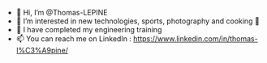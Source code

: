- 👋 Hi, I’m @Thomas-LEPINE
- 👀 I’m interested in new technologies, sports, photography and cooking 🍪
- 🌱 I have completed my engineering training
- 📫 You can reach me on LinkedIn : https://www.linkedin.com/in/thomas-l%C3%A9pine/

